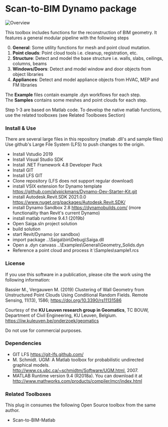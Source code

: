 # Scan-to-BIM Dynamo package

![Overview](https://github.com/Saiga1105/Scan-to-BIM-Grasshopper/blob/master/Pics/Overview.PNG)

This toolbox includes functions for the reconstruction of BIM geometry.
It features a general modular pipeline with the following steps

0. **General**: Some utility functions for mesh and point cloud mutation.
1. **Point clouds**: Point cloud tools i.e. cleanup, registration, etc.
3. **Structure**: Detect and model the base structure i.e. walls, slabs, ceilings, columns, beams
4. **Windows/Doors**: Detect and model window and door objects from object libraries
5. **Appliances**: Detect and model appliance objects from HVAC, MEP and FM libraries
 
The **Example** files contain example .dyn workflows for each step.  
The **Samples** contains some meshes and point clouds for each step.

Step 1-3 are based on Matlab code. To develop the native matlab functions, use the related toolboxes (see Related Toolboxes Section)

### Install & Use
There are several large files in this repository (matlab .dll's and sample files)
Use github's Large File System (LFS) to push changes to the origin.

* Install Vstudio 2019
* Install Visual Studio SDK
* Install .NET Framework 4.8 Developer Pack
* Install GIT
* Install LFS GIT
* Clone repository (LFS does not support regular download)
* install VSIX extension for Dynamo template https://github.com/alvpickmans/Dynamo-Dev-Starter-Kit.git
* install Autodesk.Revit.SDK 2021.0.0 https://www.nuget.org/packages/Autodesk.Revit.SDK/
* install Dynamo Sandbox 2.8 https://dynamobuilds.com/ (more functionality than Revit's current Dynamo)
* install matlab runtime 9.4.1 (2019b)
* Open Saiga.sln project solution
* build solution
* start Revit/Dynamo (or sandbox)
* import package ..\Saiga\bin\Debug\Saiga.dll
* Open a .dyn canvass ..\Examples\General\Geometry_Solids.dyn
* Reference a point cloud and process it \Samples\sample1.rcs
	
### License 
If you use this software in a publication, please cite the work using the following information:

Bassier M., Vergauwen M. (2019) Clustering of Wall Geometry from Unstructured Point Clouds Using Conditional Random Fields. 
Remote Sensing, 11(13), 1586; https://doi.org/10.3390/rs11131586

Courtesy of the **KU Leuven research group in Geomatics**, TC BOUW, Department of Civil Engineering, KU Leuven, Belgium. https://iiw.kuleuven.be/onderzoek/geomatics

Do not use for commercial purposes.

### Dependencies
* GIT LFS https://git-lfs.github.com/
* M. Schmidt. UGM: A Matlab toolbox for probabilistic undirected graphical models. http://www.cs.ubc.ca/~schmidtm/Software/UGM.html, 2007.
* MATLAB Runtime version 9.4 (R2018a). You can download it at http://www.mathworks.com/products/compiler/mcr/index.html


### Related Toolboxes
This plug in consumes the following Open Source toolbox from the same author.

* Scan-to-BIM-Matlab  

